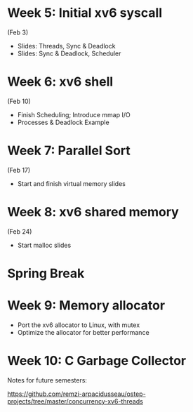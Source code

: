 
# Week 5: Initial xv6 syscall

(Feb 3)

 - Slides: Threads, Sync & Deadlock
 - Slides: Sync & Deadlock, Scheduler

# Week 6: xv6 shell

(Feb 10)

 - Finish Scheduling; Introduce mmap I/O
 - Processes & Deadlock Example

# Week 7: Parallel Sort

(Feb 17)

 - Start and finish virtual memory slides

# Week 8: xv6 shared memory

(Feb 24)

 - Start malloc slides

# Spring Break

# Week 9: Memory allocator

 - Port the xv6 allocator to Linux, with mutex
 - Optimize the allocator for better performance

# Week 10: C Garbage Collector

Notes for future semesters:

https://github.com/remzi-arpacidusseau/ostep-projects/tree/master/concurrency-xv6-threads

